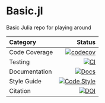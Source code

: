 # Basic.jl

Basic Julia repo for playing around

| Category       | Status                                                                                  |
| :------------- | --------------------------------------------------------------------------------------: |
| Code Coverage  | [![codecov](https://codecov.io/gh/orosticaingenieria/Basic.jl/branch/master/graph/badge.svg?token=TF3239TTVR)](https://codecov.io/gh/orosticaingenieria/Basic.jl) |
| Testing        | [![CI](https://github.com/orosticaingenieria/Basic.jl/actions/workflows/ci.yaml/badge.svg)](https://github.com/orosticaingenieria/Basic.jl/actions/workflows/ci.yaml) |
| Documentation  | [![Docs](https://img.shields.io/badge/docs-dev-blue.svg)](https://orostica.github.io/KomaMRI.jl/dev) |
| Style Guide    | [![Code Style](https://img.shields.io/badge/code%20style-blue-4495d1.svg)](https://github.com/invenia/BlueStyle) |
| Citation       | [![DOI](https://zenodo.org/badge/513706035.svg)](https://zenodo.org/badge/latestdoi/513706035) |
